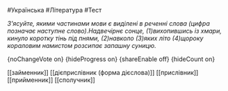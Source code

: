 #Українська #Література #Тест

*З'ясуйте, якими частинами мови є виділені в реченні слова (цифра позначає наступне слово).Надвечірнє сонце, (1)вихопившись із хмари, кинуло коротку тінь під пнями, (2)навколо (3)яких літо (4)щороку кораловим намистом розсипає запашну суницю.*

{noChangeVote on}
{hideProgress on}
{shareEnable off}
{hideCount on}

[[займенник]]
[[дієприслівник (форма дієслова)]]
[[прислівник]]
[[прийменник]]
[[сполучник]]
